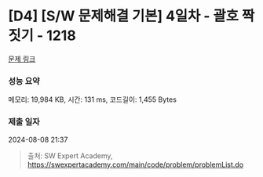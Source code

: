 # [D4] [S/W 문제해결 기본] 4일차 - 괄호 짝짓기 - 1218 

[문제 링크](https://swexpertacademy.com/main/code/problem/problemDetail.do?contestProbId=AV14eWb6AAkCFAYD) 

### 성능 요약

메모리: 19,984 KB, 시간: 131 ms, 코드길이: 1,455 Bytes

### 제출 일자

2024-08-08 21:37



> 출처: SW Expert Academy, https://swexpertacademy.com/main/code/problem/problemList.do